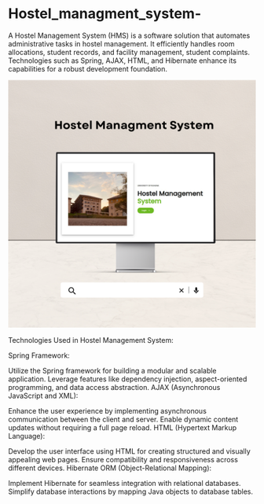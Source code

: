 # Hostel_managment_system-
A Hostel Management System (HMS) is a software solution that automates administrative tasks in hostel management. It efficiently handles room allocations, student records, and facility management, student complaints. Technologies such as Spring, AJAX, HTML, and Hibernate enhance its capabilities for a robust development foundation.


<img src="https://github.com/AshanIndrajith/Hostel_managment_system-/blob/main/hostell.png">



Technologies Used in Hostel Management System:

Spring Framework:

Utilize the Spring framework for building a modular and scalable application.
Leverage features like dependency injection, aspect-oriented programming, and data access abstraction.
AJAX (Asynchronous JavaScript and XML):

Enhance the user experience by implementing asynchronous communication between the client and server.
Enable dynamic content updates without requiring a full page reload.
HTML (Hypertext Markup Language):

Develop the user interface using HTML for creating structured and visually appealing web pages.
Ensure compatibility and responsiveness across different devices.
Hibernate ORM (Object-Relational Mapping):

Implement Hibernate for seamless integration with relational databases.
Simplify database interactions by mapping Java objects to database tables.

